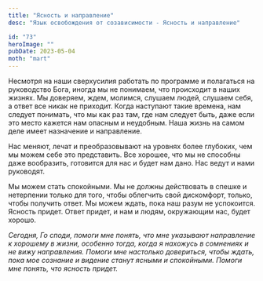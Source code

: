 ```yaml
---
title: "Ясность и направление"
desc: "Язык освобождения от созависимости - Ясность и направление"

id: "73"
heroImage: ""
pubDate: 2023-05-04
moth: "mart"
---
```


Несмотря на наши сверхусилия работать по программе и полагаться на руководство
Бога, иногда мы не понимаем, что происходит в наших жизнях. Мы доверяем, ждем,
молимся, слушаем людей, слушаем себя, а ответ все никак не приходит. Когда
наступают такие времена, нам следует понимать, что мы как раз там, где нам
следует быть, даже если это место кажется нам опасным и неудобным. Наша жизнь
на самом деле имеет назначение и направление.

Нас меняют, лечат и преобразовывают на уровнях более глубоких, чем мы можем
себе это представить. Все хорошее, что мы не способны даже вообразить,
готовится для нас и будет нам дано. Нас ведут и нами руководят.

Мы можем стать спокойными. Мы не должны действовать в спешке и нетерпении
только для того, чтобы облегчить свой дискомфорт, только, чтобы получить
ответ. Мы можем ждать, пока наш разум не успокоится. Ясность придет. Ответ
придет, и нам и людям, окружающим нас, будет хорошо.

_Сегодня,_ _Го_ _споди,_ _помоги_ _мне_ _понять,_ _что_ _мне_ _указывают_
_направление_ _к_ _хорошему_ _в_ _жизни,_ _особенно_ _тогда,_ _когда_ _я_
_нахожусь_ _в_ _сомнениях_ _и_ _не_ _вижу_ _направления._ _Помоги_ _мне_
_настолько_ _довериться,_ _чтобы_ _ждать,_ _пока_ _мое_ _сознание_ _и_
_видение_ _станут_ _ясными_ _и_ _спокойными._ _Помоги_ _мне_ _понять,_ _что_
_ясность_ _придет._
